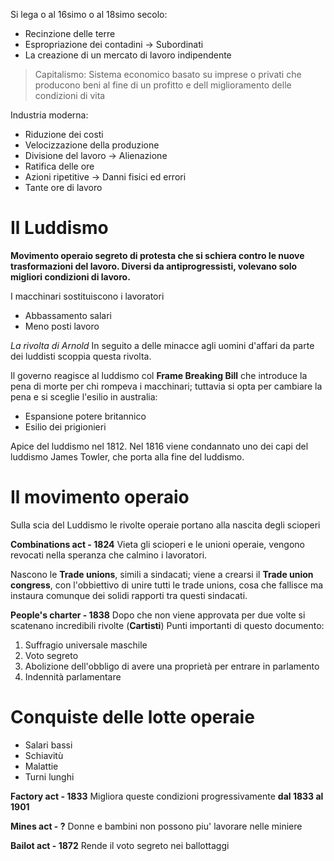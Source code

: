Si lega o al 16simo o al 18simo secolo:

- Recinzione delle terre
- Espropriazione dei contadini -> Subordinati
- La creazione di un mercato di lavoro indipendente 

> Capitalismo: Sistema economico basato su imprese o privati che producono beni al fine di un profitto e dell miglioramento delle condizioni di vita

Industria moderna:
- Riduzione dei costi
- Velocizzazione della produzione
- Divisione del lavoro -> Alienazione
- Ratifica delle ore
- Azioni ripetitive -> Danni fisici ed errori
- Tante ore di lavoro

# Il Luddismo

**Movimento operaio segreto di protesta che si schiera contro le nuove trasformazioni del lavoro. Diversi da antiprogressisti, volevano solo migliori condizioni di lavoro.**

I macchinari sostituiscono i lavoratori
- Abbassamento salari
- Meno posti lavoro

*La rivolta di Arnold*
In seguito a delle minacce agli uomini d'affari da parte dei luddisti scoppia questa rivolta.

Il governo reagisce al luddismo col **Frame Breaking Bill** che introduce la pena di morte per chi rompeva i macchinari; tuttavia si opta per cambiare la pena e si sceglie l'esilio in australia:
- Espansione potere britannico
- Esilio dei prigionieri

Apice del luddismo nel 1812.
Nel 1816 viene condannato uno dei capi del luddismo James Towler, che porta alla fine del luddismo.

# Il movimento operaio

Sulla scia del Luddismo le rivolte operaie portano alla nascita degli scioperi

**Combinations act - 1824**
Vieta gli scioperi e le unioni operaie, vengono revocati nella speranza che calmino i lavoratori.

Nascono le **Trade unions**, simili a sindacati; viene a crearsi il **Trade union congress**, con l'obbiettivo di unire tutti le trade unions, cosa che fallisce ma instaura comunque dei solidi rapporti tra questi sindacati.

**People's charter - 1838**
Dopo che non viene approvata per due volte si scatenano incredibili rivolte (**Cartisti**)
Punti importanti di questo documento:
1. Suffragio universale maschile
2. Voto segreto
3. Abolizione dell'obbligo di avere una proprietà per entrare in parlamento
4. Indennità parlamentare

# Conquiste delle lotte operaie

- Salari bassi
- Schiavitù 
- Malattie
- Turni lunghi

**Factory act - 1833**
Migliora queste condizioni progressivamente **dal 1833 al 1901** 

**Mines act - ?**
Donne e bambini non possono piu' lavorare nelle miniere

**Bailot act - 1872**
Rende il voto segreto nei ballottaggi